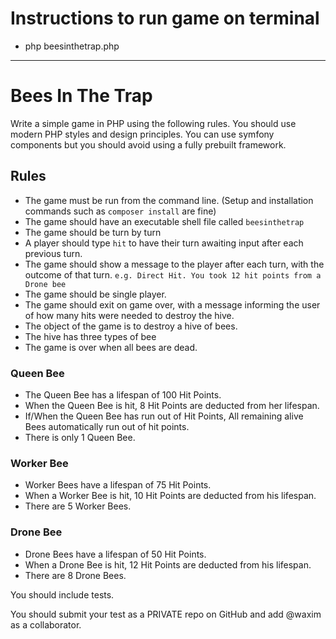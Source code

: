 # Instructions to run game on terminal
- php beesinthetrap.php
---------------------------------------------------------------------

# Bees In The Trap
Write a simple game in PHP using the following rules. You should use modern PHP styles and design principles. You can use symfony components but you should avoid using a fully prebuilt framework.

## Rules
- The game must be run from the command line. (Setup and installation commands such as `composer install` are fine)
- The game should have an executable shell file called `beesinthetrap`
- The game should be turn by turn
- A player should type `hit` to have their turn awaiting input after each previous turn.
- The game should show a message to the player after each turn, with the outcome of that turn. `e.g. Direct Hit. You took 12 hit points from a Drone bee`
- The game should be single player.
- The game should exit on game over, with a message informing the user of how many hits were needed to destroy the hive.
- The object of the game is to destroy a hive of bees.
- The hive has three types of bee
- The game is over when all bees are dead.

### Queen Bee
- The Queen Bee has a lifespan of 100 Hit Points.
- When the Queen Bee is hit, 8 Hit Points are deducted from her lifespan.
- If/When the Queen Bee has run out of Hit Points, All remaining alive Bees automatically run out of hit points.
- There is only 1 Queen Bee.

### Worker Bee
- Worker Bees have a lifespan of 75 Hit Points.
- When a Worker Bee is hit, 10 Hit Points are deducted from his lifespan.
- There are 5 Worker Bees.

### Drone Bee
- Drone Bees have a lifespan of 50 Hit Points.
- When a Drone Bee is hit, 12 Hit Points are deducted from his lifespan.
- There are 8 Drone Bees.

You should include tests.

You should submit your test as a PRIVATE repo on GitHub and add @waxim as a collaborator. 
